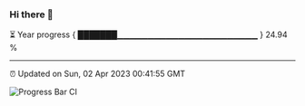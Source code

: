 ### Hi there 👋

⏳ Year progress { ███████▁▁▁▁▁▁▁▁▁▁▁▁▁▁▁▁▁▁▁▁▁▁▁ } 24.94 %

---

⏰ Updated on Sun, 02 Apr 2023 00:41:55 GMT

![Progress Bar CI](https://github.com/Shyam-Makwana/GitHub-Actions-Demo/workflows/Progress%20Bar%20CI/badge.svg)

